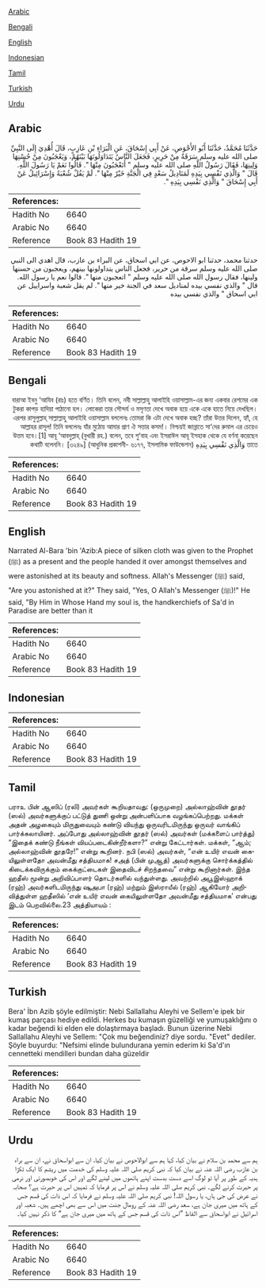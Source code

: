 [Arabic](#arabic)

[Bengali](#bengali)

[English](#english)

[Indonesian](#indonesian)

[Tamil](#tamil)

[Turkish](#turkish)

[Urdu](#urdu)

## Arabic


<div dir="rtl" lang="ar" style={{fontSize:'larger',backgroundColor:'#f8f9fa',padding:20}}>
حَدَّثَنَا مُحَمَّدٌ، حَدَّثَنَا أَبُو الأَحْوَصِ، عَنْ أَبِي إِسْحَاقَ، عَنِ الْبَرَاءِ بْنِ عَازِبٍ، قَالَ أُهْدِيَ إِلَى النَّبِيِّ صلى الله عليه وسلم سَرَقَةٌ مِنْ حَرِيرٍ، فَجَعَلَ النَّاسُ يَتَدَاوَلُونَهَا بَيْنَهُمْ، وَيَعْجَبُونَ مِنْ حُسْنِهَا وَلِينِهَا، فَقَالَ رَسُولُ اللَّهِ صلى الله عليه وسلم ‏"‏ أَتَعْجَبُونَ مِنْهَا ‏"‏‏.‏ قَالُوا نَعَمْ يَا رَسُولَ اللَّهِ‏.‏ قَالَ ‏"‏ وَالَّذِي نَفْسِي بِيَدِهِ لَمَنَادِيلُ سَعْدٍ فِي الْجَنَّةِ خَيْرٌ مِنْهَا ‏"‏‏.‏ لَمْ يَقُلْ شُعْبَةُ وَإِسْرَائِيلُ عَنْ أَبِي إِسْحَاقَ ‏"‏ وَالَّذِي نَفْسِي بِيَدِهِ ‏"‏‏.‏
</div>
<div style={{backgroundColor:'#f8f9fa',padding:20, marginBottom: 10}}><table> <thead> <tr> <th>References:</th> <th></th> </tr> </thead> <tbody><tr><td>Hadith No</td><td>6640</td></tr><tr><td>Arabic No</td><td>6640</td></tr><tr><td>Reference</td><td>Book 83 Hadith 19</td></tr></tbody></table></div>


<div dir="rtl" lang="ar" style={{fontSize:'larger',backgroundColor:'#f8f9fa',padding:20}}>
حدثنا محمد، حدثنا ابو الاحوص، عن ابي اسحاق، عن البراء بن عازب، قال اهدي الى النبي صلى الله عليه وسلم سرقة من حرير، فجعل الناس يتداولونها بينهم، ويعجبون من حسنها ولينها، فقال رسول الله صلى الله عليه وسلم " اتعجبون منها ". قالوا نعم يا رسول الله. قال " والذي نفسي بيده لمناديل سعد في الجنة خير منها ". لم يقل شعبة واسراييل عن ابي اسحاق " والذي نفسي بيده
</div>
<div style={{backgroundColor:'#f8f9fa',padding:20, marginBottom: 10}}><table> <thead> <tr> <th>References:</th> <th></th> </tr> </thead> <tbody><tr><td>Hadith No</td><td>6640</td></tr><tr><td>Arabic No</td><td>6640</td></tr><tr><td>Reference</td><td>Book 83 Hadith 19</td></tr></tbody></table></div>

## Bengali


<div dir="rtl" lang="bn" style={{fontSize:'larger',backgroundColor:'#f8f9fa',padding:20}}>
বারাআ ইবনু ‘আযিব (রাঃ) হতে বর্ণিত। তিনি বলেন, নবী সাল্লাল্লাহু আলাইহি ওয়াসাল্লাম-এর জন্য একবার রেশমের এক টুকরা কাপড় হাদিয়া পাঠানো হল। লোকেরা তার সৌন্দর্য ও মসৃণতা দেখে অবাক হয়ে একে একে হাতে নিয়ে দেখছিল। এরপর রাসুলুল্লাহ্ সাল্লাল্লাহু আলাইহি ওয়াসাল্লাম বললেনঃ তোমরা কি এটা দেখে অবাক হচ্ছ? তাঁরা উত্তর দিলেন, হ্যাঁ, হে আল্লাহর রাসূল! তিনি বললেনঃ যাঁর মুঠোয় আমার প্রাণ ঐ সত্তার কসম!। নিশ্চয়ই জান্নাতে সা‘দের রুমাল এর চেয়েও উত্তম হবে।[1] আবূ ‘আবদুল্লাহ্ (বুখারী রহ.) বলেন, তবে শু‘বাহ এবং ইসরাঈল আবূ ইসহাক থেকে যে বর্ণনা করেছেন তাতে وَالَّذِي نَفْسِي بِيَدِهِ কথাটি বলেননি। [৩২৪৯] (আধুনিক প্রকাশনী- ৬১৭৭, ইসলামিক ফাউন্ডেশন)
</div>
<div style={{backgroundColor:'#f8f9fa',padding:20, marginBottom: 10}}><table> <thead> <tr> <th>References:</th> <th></th> </tr> </thead> <tbody><tr><td>Hadith No</td><td>6640</td></tr><tr><td>Arabic No</td><td>6640</td></tr><tr><td>Reference</td><td>Book 83 Hadith 19</td></tr></tbody></table></div>

## English


<div dir="ltr" lang="en" style={{fontSize:'larger',backgroundColor:'#f8f9fa',padding:20}}>
Narrated Al-Bara 'bin 'Azib:A piece of silken cloth was given to the Prophet (ﷺ) as a present and the people handed it over amongst themselves and were astonished at its beauty and softness. Allah's Messenger (ﷺ) said, "Are you astonished at it?" They said, "Yes, O Allah's Messenger (ﷺ)!" He said, "By Him in Whose Hand my soul is, the handkerchiefs of Sa'd in Paradise are better than it
</div>
<div style={{backgroundColor:'#f8f9fa',padding:20, marginBottom: 10}}><table> <thead> <tr> <th>References:</th> <th></th> </tr> </thead> <tbody><tr><td>Hadith No</td><td>6640</td></tr><tr><td>Arabic No</td><td>6640</td></tr><tr><td>Reference</td><td>Book 83 Hadith 19</td></tr></tbody></table></div>

## Indonesian


<div dir="ltr" lang="id" style={{fontSize:'larger',backgroundColor:'#f8f9fa',padding:20}}>

</div>
<div style={{backgroundColor:'#f8f9fa',padding:20, marginBottom: 10}}><table> <thead> <tr> <th>References:</th> <th></th> </tr> </thead> <tbody><tr><td>Hadith No</td><td>6640</td></tr><tr><td>Arabic No</td><td>6640</td></tr><tr><td>Reference</td><td>Book 83 Hadith 19</td></tr></tbody></table></div>

## Tamil


<div dir="ltr" lang="ta" style={{fontSize:'larger',backgroundColor:'#f8f9fa',padding:20}}>
பராஉ பின் ஆஸிப் (ரலி) அவர்கள் கூறியதாவது: (ஒருமுறை) அல்லாஹ்வின் தூதர் (ஸல்) அவர்களுக்குப் பட்டுத் துணி ஒன்று அன்பளிப்பாக வழங்கப்பெற்றது. மக்கள் அதன் அழகையும் மிருதுவையும் கண்டு வியந்து ஒருவரிடமிருந்து ஒருவர் வாங்கிப் பார்க்கலாயினர். அப்போது அல்லாஹ்வின் தூதர் (ஸல்) அவர்கள் (மக்களைப் பார்த்து) “இதைக் கண்டு நீங்கள் வியப்படைகின்றீர்களா?” என்று கேட்டார்கள். மக்கள், “ஆம்; அல்லாஹ்வின் தூதரே!” என்று கூறினர். நபி (ஸல்) அவர்கள், “என் உயிர் எவன் கையிலுள்ளதோ அவன்மீது சத்தியமாக! சஅத் (பின் முஆத்) அவர்களுக்கு சொர்க்கத்தில் கிடைக்கவிருக்கும் கைக்குட்டைகள் இதைவிடச் சிறந்தவை” என்று கூறினார்கள். இந்த ஹதீஸ் மூன்று அறிவிப்பாளர் தொடர்களில் வந்துள்ளது. அவற்றில் அபூஇஸ்ஹாக் (ரஹ்) அவர்களிடமிருந்து ஷுஅபா (ரஹ்) மற்றும் இஸ்ராயீல் (ரஹ்) ஆகியோர் அறிவித்துள்ள ஹதீஸில் ‘என் உயிர் எவன் கையிலுள்ளதோ அவன்மீது சத்தியமாக’ என்பது இடம் பெறவில்லை.23 அத்தியாயம் :
</div>
<div style={{backgroundColor:'#f8f9fa',padding:20, marginBottom: 10}}><table> <thead> <tr> <th>References:</th> <th></th> </tr> </thead> <tbody><tr><td>Hadith No</td><td>6640</td></tr><tr><td>Arabic No</td><td>6640</td></tr><tr><td>Reference</td><td>Book 83 Hadith 19</td></tr></tbody></table></div>

## Turkish


<div dir="ltr" lang="tr" style={{fontSize:'larger',backgroundColor:'#f8f9fa',padding:20}}>
Bera' İbn Azib şöyle edilmiştir: Nebi Sallallahu Aleyhi ve Sellem'e ipek bir kumaş parçası hediye edildi. Herkes bu kumaşın güzelliği ve yumuşaklığını o kadar beğendi ki elden ele dolaştırmaya başladı. Bunun üzerine Nebi Sallallahu Aleyhi ve Sellem: "Çok mu beğendiniz? diye sordu. "Evet" dediler. Şöyle buyurdu: "Nefsimi elinde bulundurana yemin ederim ki Sa'd'ın cennetteki mendilleri bundan daha güzeldir
</div>
<div style={{backgroundColor:'#f8f9fa',padding:20, marginBottom: 10}}><table> <thead> <tr> <th>References:</th> <th></th> </tr> </thead> <tbody><tr><td>Hadith No</td><td>6640</td></tr><tr><td>Arabic No</td><td>6640</td></tr><tr><td>Reference</td><td>Book 83 Hadith 19</td></tr></tbody></table></div>

## Urdu


<div dir="rtl" lang="ur" style={{fontSize:'larger',backgroundColor:'#f8f9fa',padding:20}}>
ہم سے محمد بن سلام نے بیان کیا، کہا ہم سے ابوالاحوص نے بیان کیا، ان سے ابواسحاق نے، ان سے براء بن عازب رضی اللہ عنہ نے بیان کیا کہ نبی کریم صلی اللہ علیہ وسلم کی خدمت میں ریشم کا ایک ٹکڑا ہدیہ کے طور پر آیا تو لوگ اسے دست بدست اپنے ہاتھوں میں لینے لگے اور اس کی خوبصورتی اور نرمی پر حیرت کرنے لگے۔ نبی کریم صلی اللہ علیہ وسلم نے اس پر فرمایا کہ تمہیں اس پر حیرت ہے؟ صحابہ نے عرض کی جی ہاں، یا رسول اللہ! نبی کریم صلی اللہ علیہ وسلم نے فرمایا کہ اس ذات کی قسم جس کے ہاتھ میں میری جان ہے، سعد رضی اللہ عنہ کے رومال جنت میں اس سے بھی اچھے ہیں۔ شعبہ اور اسرائیل نے ابواسحاق سے الفاظ ”اس ذات کی قسم جس کے ہاتھ میں میری جان ہے“ کا ذکر نہیں کیا۔
</div>
<div style={{backgroundColor:'#f8f9fa',padding:20, marginBottom: 10}}><table> <thead> <tr> <th>References:</th> <th></th> </tr> </thead> <tbody><tr><td>Hadith No</td><td>6640</td></tr><tr><td>Arabic No</td><td>6640</td></tr><tr><td>Reference</td><td>Book 83 Hadith 19</td></tr></tbody></table></div>